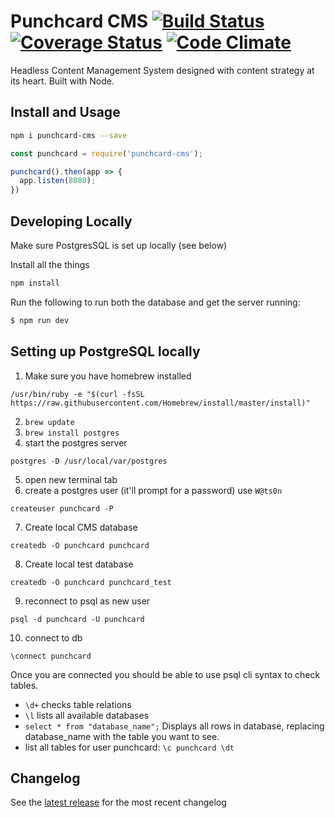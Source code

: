# Punchcard CMS [![Build Status](https://travis-ci.org/punchcard-cms/punchcard.svg?branch=master)](https://travis-ci.org/punchcard-cms/punchcard) [![Coverage Status](https://coveralls.io/repos/github/punchcard-cms/punchcard/badge.svg?branch=master)](https://coveralls.io/github/punchcard-cms/punchcard?branch=master) [![Code Climate](https://codeclimate.com/github/punchcard-cms/punchcard/badges/gpa.svg)](https://codeclimate.com/github/punchcard-cms/punchcard)

Headless Content Management System designed with content strategy at its heart. Built with Node.

## Install and Usage

```bash
npm i punchcard-cms --save
```

```javascript
const punchcard = require('punchcard-cms');

punchcard().then(app => {
  app.listen(8080);
})
```

## Developing Locally

Make sure PostgresSQL is set up locally (see below)

Install all the things

```bash
npm install
```

Run the following to run both the database and get the server running:

```bash
$ npm run dev
```

## Setting up PostgreSQL locally

1. Make sure you have homebrew installed

  `/usr/bin/ruby -e "$(curl -fsSL https://raw.githubusercontent.com/Homebrew/install/master/install)"`

2. `brew update`
3. `brew install postgres`
4. start the postgres server

  `postgres -D /usr/local/var/postgres`

5. open new terminal tab
6. create a postgres user (it'll prompt for a password) use `W@ts0n`

  `createuser punchcard -P`

7. Create local CMS database

  `createdb -O punchcard punchcard`

8. Create local test database

  `createdb -O punchcard punchcard_test`

9. reconnect to psql as new user

  `psql -d punchcard -U punchcard`

10. connect to db

  `\connect punchcard`

Once you are connected you should be able to use psql cli syntax to check tables.
* `\d+` checks table relations
* `\l` lists all available databases
* `select * from "database_name";` Displays all rows in database, replacing database_name with the table you want to see.
* list all tables for user punchcard: `\c punchcard \dt`

## Changelog

See the [latest release](https://github.com/punchcard-cms/punchcard/releases/latest) for the most recent changelog
